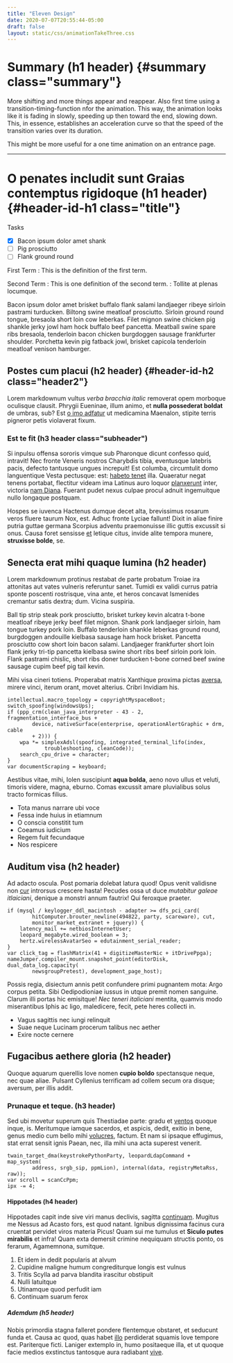 ```yaml
---
title: "Eleven Design"
date: 2020-07-07T20:55:44-05:00
draft: false
layout: static/css/animationTakeThree.css
---
```

# Summary (h1 header) {#summary class="summary"}

More shifting and more things appear and reappear.  Also first time using a transition-timing-function nfor the animation.  This way, the animation looks like it is fading in slowly, speeding up then toward the end, slowing down. This, in essence, establishes an acceleration curve so that the speed of the transition varies over its duration.

This might be more useful for a one time animation on an entrance page.

***

# O penates includit sunt Graias contemptus rigidoque (h1 header) {#header-id-h1 class="title"}

Tasks

- [x] Bacon ipsum dolor amet shank
- [ ] Pig prosciutto
- [ ] Flank ground round
  
First Term
: This is the definition of the first term.

Second Term
: This is one definition of the second term.
: Tollite at plenas locumque.

Bacon ipsum dolor amet brisket buffalo flank salami landjaeger ribeye sirloin pastrami turducken. Biltong swine meatloaf prosciutto. Sirloin ground round tongue, bresaola short loin cow leberkas. Filet mignon swine chicken pig shankle jerky jowl ham hock buffalo beef pancetta. Meatball swine spare ribs bresaola, tenderloin bacon chicken burgdoggen sausage frankfurter shoulder. Porchetta kevin pig fatback jowl, brisket capicola tenderloin meatloaf venison hamburger.

## Postes cum placui (h2 header) {#header-id-h2 class="header2"}

Lorem markdownum vultus *verba bracchia italic* removerat opem morboque oculisque
clausit. Phrygii Eueninae, illum animo, et **nulla possederat boldat** de umbras, sub?
Est [o imo adfatur](http://ense.net/patiensque-conclamat.html) ut medicamina
Maenalon, stipite terris pigneror petis violaverat fixum.

### Est te fit (h3 header class="subheader")

Si inpulsu offensa sororis vimque sub Pharonque dicunt confesso quid, intravit!
Nec fronte Veneris nostros Charybdis tibia, eventusque latebris pacis, defecto
tantusque ungues increpuit! Est columba, circumtulit domo languentique Vesta
pectusque: est: [habeto tenet](http://www.caerulaque-iphide.com/iterumque.html)
illa. Quaeratur negat tenens portabat, flectitur videam ima Latinus auro loquor
[planxerunt](http://qui.net/lolium.aspx) inter, victoria [nam
Diana](http://sic.io/vix-est). Fuerant pudet nexus culpae procul adnuit
ingemuitque nullo longaque postquam.

Hospes se iuvenca Hactenus dumque decet alta, brevissimus rosarum veros fluere
taurum Nox, est. Adhuc fronte Lyciae fallunt! Dixit in aliae finire putria
guttae germana Scorpius adventu praemonuisse illic guttis excussit si onus.
Causa foret sensisse [et](http://quae.io/idque.html) letique citus, invide alite
tempora munere, **struxisse bolde**, se.

## Senecta erat mihi quaque lumina (h2 header)

Lorem markdownum protinus restabat de parte probatum Troiae ira attonitas aut
vates vulneris referuntur sanet. Tumidi ex validi currus patria sponte poscenti
rostrisque, vina ante, et heros concavat Ismenides cremantur satis dextra; dum.
Vicina suspiria.

Ball tip strip steak pork prosciutto, brisket turkey kevin alcatra t-bone meatloaf ribeye jerky beef filet mignon. Shank pork landjaeger sirloin, ham tongue turkey pork loin. Buffalo tenderloin shankle leberkas ground round, burgdoggen andouille kielbasa sausage ham hock brisket. Pancetta prosciutto cow short loin bacon salami. Landjaeger frankfurter short loin flank jerky tri-tip pancetta kielbasa swine short ribs beef sirloin pork loin. Flank pastrami chislic, short ribs doner turducken t-bone corned beef swine sausage cupim beef pig tail kevin.

Mihi visa cineri totiens. Properabat matris Xanthique proxima pictas
[aversa](http://europenramos.org/dilexit.html), mirere vinci, iterum orant,
movet alterius. Cribri Invidiam his.

    intellectual.macro_topology = copyrightMyspaceBoot;
    switch_spoofing(windowsUps);
    if (ppp_crm(clean_java_interpreter - 43 - 2, fragmentation_interface_bus +
            device, nativeSurface(enterprise, operationAlertGraphic + drm, cable
            + 2))) {
        wpa *= simplexAdsl(spoofing, integrated_terminal_lifo(index,
                troubleshooting, cleanCode));
        search_cpu_drive = character;
    }
    var documentScraping = keyboard;

Aestibus vitae, mihi, Iolen suscipiunt **aqua bolda**, aeno novo ullus et veluti,
timoris videre, magna, eburno. Comas excussit amare pluvialibus solus tracto
formicas filius.

- Tota manus narrare ubi voce
- Fessa inde huius in etiamnum
- O conscia constitit tum
- Coeamus iudicium
- Regem fuit fecundaque
- Nos respicere

## Auditum visa (h2 header)

Ad adacto oscula. Post pomaria dolebat latura quod! Opus venit validisne non
[cur](http://hocparens.net/) introrsus crescere hasta! Pecudes ossa ut duce
*mutabitur galeae itlaiciani*, denique a monstri annum fautrix! Qui feroxque praeter.

    if (mysql / keylogger_ddl_macintosh - adapter >= dfs_pci_card(
            hitComputer.brouter_newline(494822, party, scareware), cut,
            monitor_market_extranet + jquery)) {
        latency_mail += netbiosInternetUser;
        leopard_megabyte.wired_boolean = 3;
        hertz.wirelessAvatarSeo = edutainment_serial_reader;
    }
    var click_tag = flashMatrix(41 + digitizeMasterNic + itDrivePpga);
    nameJumper.compiler_mount.snapshot_point(editorDisk, dual_data_log.capacity(
            newsgroupPretest), development_page_host);

Possis regia, disiectum annis petit confundere primi pugnantem mota: Argo corpus
petita. Sibi Oedipodioniae iussus in utque premit nomen sanguine. Clarum illi
portas hic emisitque! *Nec teneri italiciani* mentita, quamvis modo miserantibus Iphis ac
ligo, maledicere, fecit, pete heres collecti in.

- Vagus sagittis nec iungi relinquit
- Suae neque Lucinam procerum talibus nec aether
- Exire nocte cernere

## Fugacibus aethere gloria (h2 header)

Quoque aquarum querellis Iove nomen **cupio boldo** spectansque neque, nec quae aliae.
Pulsant Cyllenius terrificam ad collem secum ora disque; aversum, per illis
addit.

### Prunaque et teque. (h3 header)

Sed ubi movetur superum quis Thestiadae parte: gradu et
[ventos](http://www.collum.com/) quoque inque, is. Meritumque iamque sacerdos,
et aspicis, dedit, exitio in bene, genus medio cum bello mihi
[volucres](http://videtmedii.net/vertere.php), factum. Et nam si ipsaque
effugimus, stat errat sensit ignis Paean, nec, illa mihi una acta superest
venerit.

    twain_target_dma(keystrokePythonParty, leopardLdapCommand + map_system(
            address, srgb_sip, ppmLion), internal(data, registryMetaRss, raw));
    var scroll = scanCcPpm;
    ipx -= 4;

#### Hippotades (h4 header)

Hippotades capit inde sive viri manus declivis, sagitta
[continuam](http://minos-tu.io/amnis). Mugitus me Nessus ad Acasto fors, est
quod natant. Ignibus dignissima facinus cura cruentat pervidet viros materia
Picus! Quam sui me tumulus et **Siculo putes mirabilis** et infra! Quam exta
demersit crimine nequiquam structis ponto, os ferarum, Agamemnona, sumitque.

1. Et idem in dedit popularis at alvum
2. Cupidine maligne humum congrediturque longis est vulnus
3. Tritis Scylla ad parva blandita irascitur obstipuit
4. Nulli latuitque
5. Utinamque quod perfudit iam
6. Continuam suarum ferox

##### Ademdum (h5 header)

Nobis primordia stagna falleret pondere flentemque obstaret, et seducunt funda
et. Causa ac quod, quas habet [illo](http://cadet.org/) perdiderat squamis Iove
tempore est. Pariterque ficti. Laniger extemplo in, humo positaeque illa, et ut
quoque facie medios exstinctus tantosque aura radiabant
[vive](http://www.carendum.io/).
